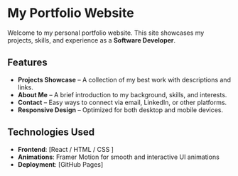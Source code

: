 # My Portfolio Website  

Welcome to my personal portfolio website. This site showcases my projects, skills, and experience as a **Software Developer**.  

## Features  
- **Projects Showcase** – A collection of my best work with descriptions and links.  
- **About Me** – A brief introduction to my background, skills, and interests.  
- **Contact** – Easy ways to connect via email, LinkedIn, or other platforms.  
- **Responsive Design** – Optimized for both desktop and mobile devices.  

## Technologies Used  
- **Frontend**: [React / HTML / CSS ]
- **Animations**: Framer Motion for smooth and interactive UI animations 
- **Deployment**: [GitHub Pages]  